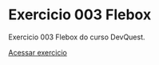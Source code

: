 # Exercicio 003 Flebox
Exercicio 003 Flebox do curso DevQuest.

<a href="https://ericrdgs.github.io/exercicio-006/"> Acessar exercicio </a>
